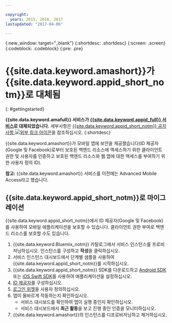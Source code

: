 ```yaml
---

copyright:
  years: 2015, 2016, 2017
lastupdated: "2017-04-06"

---
```

{:new_window: target="_blank"}
{:shortdesc: .shortdesc}
{:screen: .screen}
{:codeblock: .codeblock}
{:pre: .pre}


# {{site.data.keyword.amashort}}가 {{site.data.keyword.appid_short_notm}}로 대체됨
{: #gettingstarted}


**{{site.data.keyword.amafull}} 서비스가 [{{site.data.keyword.appid_full}} 서비스](/docs/services/appid/index.html)로 대체되었습니다.** 세부사항은 <a href="https://www.ibm.com/blogs/bluemix/2017/03/introducing-ibm-bluemix-app-id-authentication-profiles-service-app-developers/" target="_blank">{{site.data.keyword.appid_short_notm}} 공지사항 <img src="../../icons/launch-glyph.svg" alt="외부 링크 아이콘"></a>을 참조하십시오.
{:shortdesc}


{{site.data.keyword.amashort}}가 모바일 앱에 보안을 제공했습니다(ID 제공자(Google 및 Facebook)로부터 보호된 백엔드 리소스에 액세스하기 위한 클라이언트 권한 및 사용자를 인증하고 보호된 백엔드 리소스와 웹 앱에 대한 액세스를 부여하기 위한 사용자 정의 ID).

**참고:** {{site.data.keyword.amashort}} 서비스를 이전에는 Advanced Mobile Access라고 했습니다.


## {{site.data.keyword.appid_short_notm}}로 마이그레이션

{{site.data.keyword.appid_short_notm}}에서 ID 제공자(Google 및 Facebook)를 사용하여 모바일 애플리케이션을 보호할 수 있습니다. 클라이언트 권한 부여로 백엔드 리소스를 보호할 수도 있습니다.

1. {{site.data.keyword.Bluemix_notm}} 카탈로그에서 서비스 인스턴스를 프로비저닝하십시오. 인스턴스를 구성하고 **작성**을 클릭하십시오. 
2. 서비스 인스턴스 대시보드에서 단계별 샘플을 사용하여 {{site.data.keyword.appid_short_notm}}를 시작하십시오. 
3. {{site.data.keyword.appid_short_notm}} SDK를 다운로드하고 [Android SDK](/docs/services/appid/getting-started-android.html#android-sdk) 또는 [iOS Swift SDK](/docs/services/appid/getting-started-ios-swift-sdk.html#getting-started-ios)를 사용하여 애플리케이션을 설정하십시오. 
4. [ID 제공자](/docs/services/appid/identity-providers.html)를 구성하십시오. 
5. [로그인 위젯](/docs/services/appid/login-widget.html)을 사용자 정의하십시오. 
6. 앱이 올바르게 작동하는지 확인하십시오. 
    * 서비스 대시보드를 확인하여 앱이 실행 중인지 확인하십시오. 
    * 서비스 대시보드에서 **최근 활동**을 보고 진행 중인 인증을 모니터하십시오. 
7. {{site.data.keyword.amashort}}의 인스턴스를 디프로비저닝하고 제거하십시오. 



<!-- Commenting out all getting started content because new users should start with App ID.

Add security to your mobile app with the {{site.data.keyword.amafull}} service. You can configure client authorization for accessing protected back-end resources running on {{site.data.keyword.Bluemix}}. Use identity providers (Google and Facebook), or custom identities to authenticate users and grant access to protected back-end resources and Web apps.
{:shortdesc}

**Note:** The {{site.data.keyword.amashort}} service was previously known as Advanced Mobile Access.


To get up and running with the {{site.data.keyword.amashort}} service:

1. Use one of the following options to create a bound or unbound service:
 * Create a {{site.data.keyword.Bluemix_notm}} application using the **MobileFirst Services Starter** boilerplate from the catalog. This creates a {{site.data.keyword.amashort}} service bound to a {{site.data.keyword.Bluemix_notm}} back-end application.
 * Create a {{site.data.keyword.amashort}} service using the  {{site.data.keyword.amashort}} console.  You can  bind the service to an existing back-end application and configure it in the {{site.data.keyword.amashort}} console.

   When you use the MobileFirst Services Starter, you get an instance of a Node.js runtime that runs on IBM {{site.data.keyword.Bluemix_notm}} to implement your custom back-end logic. A set of core mobile services that provide security, data, push, and monitoring functions are bound to that Node.js app. After the {{site.data.keyword.Bluemix_notm}} Node.js app is created, you can set up your development environment and start to use the {{site.data.keyword.Bluemix_notm}} Mobile Services SDKs. You can use the SDKs to access the services that are bound to your cloud app with simple API calls.

	For more information on how to create and work with projects, applications, and services see [IBM Bluemix Mobile dashboard](https://console.{DomainName}/docs/mobile/index.html).

2. Secure server-side resources.

   Protect your mobile back-end resources that are running on Node.js or Liberty for Java&trade; runtimes with mobile-enabled OAuth security. For more information, see [Protecting resources](protecting-resources.html).
   To learn more about the default mobile back-end application, see the [bms-hellotodo-strongloop ![External link icon](../../icons/launch-glyph.svg "External link icon")](https://github.com/ibm-bluemix-mobile-services/bms-hellotodo-strongloop){: new_window}  sample application.

3. Set up your core {{site.data.keyword.amashort}} development environment.

  ####Client development
  {: #client-development}

	You can add the {{site.data.keyword.amashort}} SDK to your existing Android, iOS, or Cordova app, as follows:
   * Android: ([Setting up the Android SDK](getting-started-android.html)) [Sample ![External link icon](../../icons/launch-glyph.svg "External link icon")](https://github.com/ibm-bluemix-mobile-services/bms-samples-android-helloauthentication){: new_window}
    * iOS (Swift SDK): ([Setting up the iOS Swift SDK](getting-started-ios-swift-sdk.html)) [Sample ![External link icon](../../icons/launch-glyph.svg "External link icon")](https://github.com/ibm-bluemix-mobile-services/bms-samples-swift-helloauthentication){: new_window}    
   * Cordova: ([Setting up the Cordova plug-in](getting-started-cordova.html)) [Sample ![External link icon](../../icons/launch-glyph.svg "External link icon")](https://github.com/ibm-bluemix-mobile-services/bms-samples-cordova-helloauthentication){: new_window}


 ####Web development
 {: #web-development}

   The {{site.data.keyword.amashort}} service can protect your Web application, requiring no special SDK. You can leverage different identity providers, in addition to protection provided by the {{site.data.keyword.amashort}} service. The {{site.data.keyword.amashort}} integration enables any web application, regardless of the technology it implements, to take advantage of the OAuth2 protocol. For information on setting up your {{site.data.keyword.amashort}} Web app to access the {{site.data.keyword.amashort}} service using different identity providers, see:

   * [Enabling Facebook authentication for Web applications](facebook-auth-web.html)
   * [Enabling Google authentication for Web applications](google-auth-web.html)
   * [Enabling custom authentication for Web applications](custom-auth-web.html)

**Optional:** Configure an identity provider for your application. You can configure one identity provider per application. Configuring an identity provider enables the users of your mobile app to log in with their existing Facebook or Google+ account. Or, you can define how users log in by creating a custom authentication.
   * [Authenticating users with Facebook credentials](facebook-auth-overview.html)
   * [Authenticating users with Google credentials](google-auth-overview.html)
   * [Authenticating users with a custom identity provider](custom-auth.html) --->
